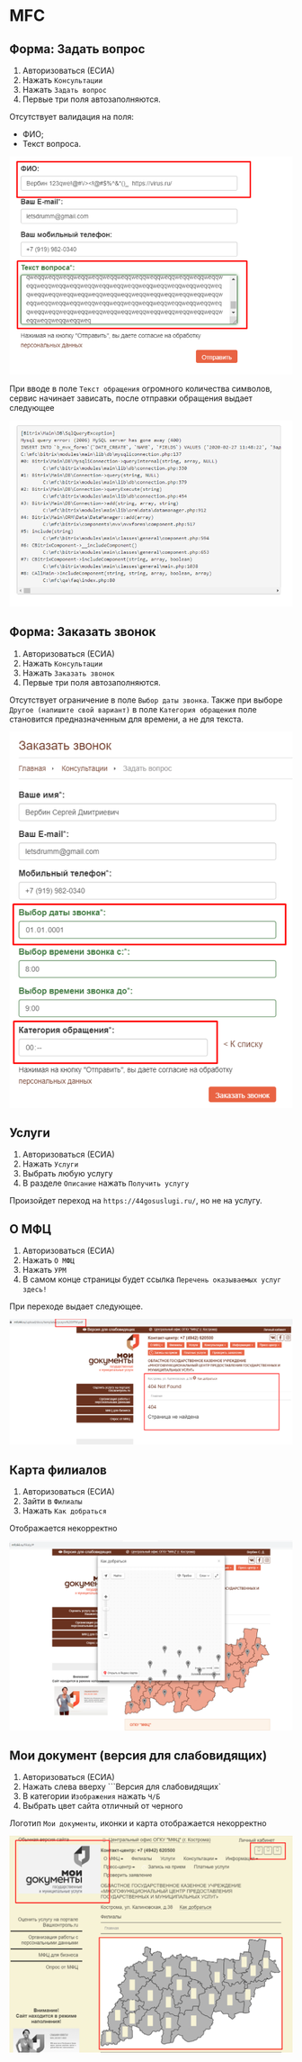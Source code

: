 # MFC

## Форма: Задать вопрос

1. Авторизоваться (ЕСИА)
2. Нажать ```Консультации```
3. Нажать ```Задать вопрос```
4. Первые три поля автозаполняются.

Отсутствует валидация на поля: 
- ФИО;
- Текст вопроса.

![№1](ask.png)

При вводе в поле ```Текст обращения``` огромного количества символов, сервис начинает зависать, после отправки обращения выдает следующее

![№2](ask2.png)

## Форма: Заказать звонок

1. Авторизоваться (ЕСИА)
2. Нажать ```Консультации```
3. Нажать ```Заказать звонок```
4. Первые три поля автозаполняются.

Отсутствует ограничение в поле ```Выбор даты звонка```.
Также при выборе ```Другое (напишите свой вариант)``` в поле ```Категория обращения``` поле становится предназначенным для времени, а не для текста.

![№3](call.png)

## Услуги

1. Авторизоваться (ЕСИА)
2. Нажать ```Услуги```
3. Выбрать любую услугу
4. В разделе ```Описание``` нажать ```Получить услугу```

Произойдет переход на ```https://44gosuslugi.ru/```, но не на услугу.

## О МФЦ

1. Авторизоваться (ЕСИА)
2. Нажать ```О МФЦ```
3. Нажать ```УРМ```
4. В самом конце страницы будет ссылка ```Перечень оказываемых услуг здесь!```

При переходе выдает следующее.

![№4](404.png)

## Карта филиалов
1. Авторизоваться (ЕСИА)
2. Зайти в ```Филиалы```
3. Нажать ```Как добраться```

Отображается некорректно

![№5](map.png)

## Мои документ (версия для слабовидящих)
1. Авторизоваться (ЕСИА)
2. Нажать слева вверху ```Версия для слабовидящих`
3. В категории ```Изображения``` нажать ```Ч/Б```
4. Выбрать цвет сайта отличный от черного

Логотип ```Мои документы```, иконки и карта отображается некорректно

![№6](jpeg.png)